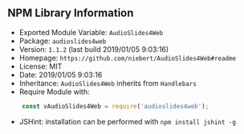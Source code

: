 ## NPM Library Information
* Exported Module Variable: `AudioSlides4Web`
* Package:  `audioslides4web`
* Version:  `1.1.2`   (last build 2019/01/05 9:03:16)
* Homepage: `https://github.com/niebert/AudioSlides4Web#readme`
* License:  MIT
* Date:     2019/01/05 9:03:16
* Inheritance: `AudioSlides4Web` inherits from `Handlebars`
* Require Module with:
```javascript
    const vAudioSlides4Web = require('audioslides4web');
```
* JSHint: installation can be performed with `npm install jshint -g`
